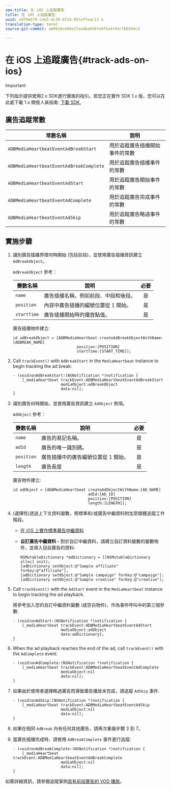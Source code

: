 ```yaml
---
seo-title: 在 iOS 上追蹤廣告
title: 在 iOS 上追蹤廣告
uuid: e979e679-cde5-4c30-8f34-867offeac13 a
translation-type: tm+mt
source-git-commit: e89620ce60a37aa4ba0207e8f5a4f43c76026dcd

---
```



# 在 iOS 上追蹤廣告{#track-ads-on-ios}

>[!IMPORTANT]
>
>下列指示提供使用2.x SDK進行實施的指引。若您正在實作 SDK 1.x 版，您可以在此處下載 1.x 開發人員指南: [下載 SDK.](/help/sdk-implement/download-sdks.md)

## 廣告追蹤常數

| 常數名稱 | 說明   |
|---|---|
| `ADBMediaHeartbeatEventAdBreakStart` | 用於追蹤廣告插播開始事件的常數 |
| `ADBMediaHeartbeatEventAdBreakComplete` | 用於追蹤廣告插播事件的常數 |
| `ADBMediaHeartbeatEventAdStart` | 用於追蹤廣告開始事件的常數 |
| `ADBMediaHeartbeatEventAdComplete` | 用於追蹤廣告完成事件的常數 |
| `ADBMediaHeartbeatEventAdSkip` | 用於追蹤廣告略過事件的常數 |

## 實施步驟

1. 識別廣告插播界限何時開始 (包括前段)，並使用廣告插播資訊建立 `AdBreakObject`。

   `AdBreakObject` 參考：

   | 變數名稱 | 說明 | 必要 |
   | --- | --- | :---: |
   | `name` | 廣告插播名稱，例如前段、中段和後段。 | 是 |
   | `position` | 內容中廣告插播的編號位置從 1 開始。 | 是 |
   | `startTime` | 廣告插播開始時的播放點值。 | 是 |

   廣告插播物件建立:

   ```
   id adBreakObject = [ADBMediaHeartbeat createAdBreakObjectWithName:[ADBREAK_NAME] 
                               position:[POSITION]  
                               startTime:[START_TIME]];
   ```

1. Call `trackEvent()` with `AdBreakStart` in the `MediaHeartbeat` instance to begin tracking the ad break:

   ```
   - (void)onAdBreakStart:(NSNotification *)notification { 
       [_mediaHeartbeat trackEvent:ADBMediaHeartbeatEventAdBreakStart  
                        mediaObject:adBreakObject  
                        data:nil]; 
   }
   ```

1. 識別廣告何時開始，並使用廣告資訊建立 `AdObject` 例項。

   `AdObject` 參考：

   | 變數名稱 | 說明 | 必要 |
   | --- | --- | :---: |
   | `name` | 廣告的易記名稱。 | 是 |
   | `adId` | 廣告的唯一識別碼。 | 是 |
   | `position` | 廣告插播中的廣告編號位置從 1 開始。 | 是 |
   | `length` | 廣告長度 | 是 |

   廣告物件建立:

   ```
   id adObject = [ADBMediaHeartbeat createAdObjectWithName:[AD_NAME] 
                                    adId:[AD_ID] 
                                    position:[POSITION] 
                                    length:[LENGTH]];
   ```

1. (選擇性)透過上下文資料變數，將標準和/或廣告中繼資料附加至媒體追蹤工作階段。

   * [在 iOS 上實作標準廣告中繼資料](/help/sdk-implement/track-ads/impl-std-ad-metadata/impl-std-ad-metadata-ios.md)
   * **自訂廣告中繼資料 -** 對於自訂中繼資料，請建立自訂資料變數的變數物件，並填入目前廣告的資料:

      ```
      NSMutableDictionary *adDictionary = [[NSMutableDictionary alloc] init]; 
      [adDictionary setObject:@"Sample affiliate" forKey:@"affiliate"]; 
      [adDictionary setObject:@"Sample campaign" forKey:@"campaign"]; 
      [adDictionary setObject:@"Sample creative" forKey:@"creative"];
      ```

1. Call `trackEvent()` with the `AdStart` event in the `MediaHeartbeat` instance to begin tracking the ad playback.

   將參考加入您的自訂中繼資料變數 (或空白物件)，作為事件呼叫中的第三個參數:

   ```
   - (void)onAdStart:(NSNotification *)notification { 
       [_mediaHeartbeat trackEvent:ADBMediaHeartbeatEventAdStart  
                        mediaObject:adObject  
                        data:adDictionary]; 
   }
   ```

1. When the ad playback reaches the end of the ad, call `trackEvent()` with the `AdComplete` event.

   ```
   - (void)onAdComplete:(NSNotification *)notification { 
       [_mediaHeartbeat trackEvent:ADBMediaHeartbeatEventAdComplete  
                        mediaObject:nil  
                        data:nil]; 
   }
   ```

1. 如果由於使用者選擇略過廣告而導致廣告播放未完成，請追蹤 `AdSkip` 事件.

   ```
   - (void)onAdSkip:(NSNotification *)notification { 
       [_mediaHeartbeat trackEvent:ADBMediaHeartbeatEventAdSkip  
                        mediaObject:nil  
                        data:nil]; 
   }
   ```

1. 如果在相同 `AdBreak` 內有任何其他廣告，請再次重複步驟 3 到 7。
1. 當廣告插播完成時，請使用 `AdBreakComplete` 事件進行追蹤:

   ```
   - (void)onAdBreakComplete:(NSNotification *)notification { 
       [_mediaHeartbeat trackEvent:ADBMediaHeartbeatEventAdBreakComplete  
                        mediaObject:nil  
                        data:nil]; 
   }
   ```

如需詳細資訊，請參閱追蹤案例[具有前段廣告的 VOD 播放](/help/sdk-implement/tracking-scenarios/vod-preroll-ads.md)。
